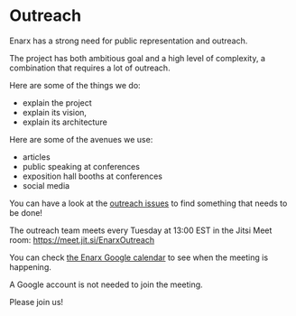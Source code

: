 # Outreach

Enarx has a strong need for public representation and outreach.

The project has both ambitious goal and a high level of complexity, a combination that requires a lot of outreach.

Here are some of the things we do:
- explain the project
- explain its vision,
- explain its architecture

Here are some of the avenues we use:
- articles
- public speaking at conferences
- exposition hall booths at conferences
- social media

You can have a look at the [outreach issues](https://github.com/enarx/outreach/issues) to find something that needs to be done!

The outreach team meets every Tuesday at 13:00 EST in the Jitsi Meet room: https://meet.jit.si/EnarxOutreach

You can check [the Enarx Google calendar](https://calendar.google.com/calendar/embed?src=leatqk15m1f34loatvatftkm48%40group.calendar.google.com&ctz=America%2FNew_York) to see when the meeting is happening.

A Google account is not needed to join the meeting.

Please join us!


